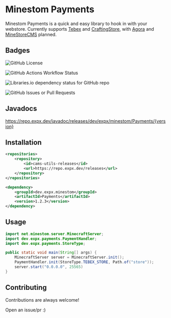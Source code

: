 
# Minestom Payments

Minestom Payments is a quick and easy library to hook in with your webstore. Currently supports [Tebex](https://tebex.io) and [CraftingStore](https://craftingstore.net), with [Agora](https://agoramp.com) and [MineStoreCMS](https://minestorecms.com) planned.



## Badges

![GitHub License](https://img.shields.io/github/license/expxx/Minestom-Payments?style=for-the-badge)

![GitHub Actions Workflow Status](https://img.shields.io/github/actions/workflow/status/expxx/Minestom-Payments/maven.yml?style=for-the-badge)

![Libraries.io dependency status for GitHub repo](https://img.shields.io/librariesio/github/expxx/Minestom-Payments?style=for-the-badge)

![GitHub Issues or Pull Requests](https://img.shields.io/github/issues/expxx/Minestom-Payments?style=for-the-badge)


## Javadocs
https://repo.expx.dev/javadoc/releases/dev/expx/minestom/Payments/{version}

## Installation

```xml
<repositories>
    <repository>
        <id>cams-utils-releases</id>
        <url>https://repo.expx.dev/releases</url>
    </repository>
</repositories>

<dependency>
    <groupId>dev.expx.minestom</groupId>
    <artifactId>Payments</artifactId>
    <version>1.2.3</version>
</dependency>
```
    
## Usage

```java
import net.minestom.server.MinecraftServer;
import dev.expx.payments.PaymentHandler;
import dev.expx.payments.StoreType;

public static void main(String[] args) {
    MinecraftServer server = MinecraftServer.init();
    PaymentHandler.init(StoreType.TEBEX_STORE, Path.of("store"));
    server.start("0.0.0.0", 25565)
}

```


## Contributing

Contributions are always welcome!

Open an issue/pr :)

